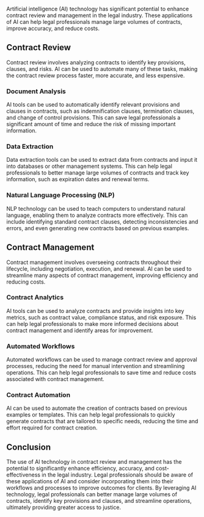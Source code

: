 
Artificial intelligence (AI) technology has significant potential to enhance contract review and management in the legal industry. These applications of AI can help legal professionals manage large volumes of contracts, improve accuracy, and reduce costs.

Contract Review
---------------

Contract review involves analyzing contracts to identify key provisions, clauses, and risks. AI can be used to automate many of these tasks, making the contract review process faster, more accurate, and less expensive.

### Document Analysis

AI tools can be used to automatically identify relevant provisions and clauses in contracts, such as indemnification clauses, termination clauses, and change of control provisions. This can save legal professionals a significant amount of time and reduce the risk of missing important information.

### Data Extraction

Data extraction tools can be used to extract data from contracts and input it into databases or other management systems. This can help legal professionals to better manage large volumes of contracts and track key information, such as expiration dates and renewal terms.

### Natural Language Processing (NLP)

NLP technology can be used to teach computers to understand natural language, enabling them to analyze contracts more effectively. This can include identifying standard contract clauses, detecting inconsistencies and errors, and even generating new contracts based on previous examples.

Contract Management
-------------------

Contract management involves overseeing contracts throughout their lifecycle, including negotiation, execution, and renewal. AI can be used to streamline many aspects of contract management, improving efficiency and reducing costs.

### Contract Analytics

AI tools can be used to analyze contracts and provide insights into key metrics, such as contract value, compliance status, and risk exposure. This can help legal professionals to make more informed decisions about contract management and identify areas for improvement.

### Automated Workflows

Automated workflows can be used to manage contract review and approval processes, reducing the need for manual intervention and streamlining operations. This can help legal professionals to save time and reduce costs associated with contract management.

### Contract Automation

AI can be used to automate the creation of contracts based on previous examples or templates. This can help legal professionals to quickly generate contracts that are tailored to specific needs, reducing the time and effort required for contract creation.

Conclusion
----------

The use of AI technology in contract review and management has the potential to significantly enhance efficiency, accuracy, and cost-effectiveness in the legal industry. Legal professionals should be aware of these applications of AI and consider incorporating them into their workflows and processes to improve outcomes for clients. By leveraging AI technology, legal professionals can better manage large volumes of contracts, identify key provisions and clauses, and streamline operations, ultimately providing greater access to justice.
